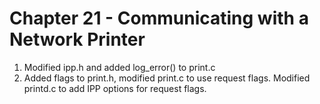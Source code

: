Chapter 21 - Communicating with a Network Printer
=================================================
1. Modified ipp.h and added log_error() to print.c
2. Added flags to print.h, modified print.c to use request flags. Modified
   printd.c to add IPP options for request flags.
